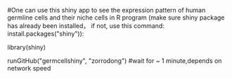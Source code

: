 #One can use this shiny app to see the expression pattern of human germline cells and their niche cells in R program (make sure shiny package has already been installed， if not, use this command: install.packages("shiny")):

library(shiny)

runGitHub("germcellshiny", "zorrodong") #wait for ~ 1 minute,depends on network speed

